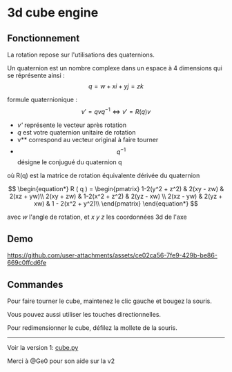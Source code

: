 # 3d cube engine
## Fonctionnement
La rotation repose sur l'utilisations des quaternions.

Un quaternion est un nombre complexe dans un espace à 4 dimensions qui se réprésente ainsi :
$$ q = w + xi + yj = zk $$

formule quaternionique :
$$  v' = qvq^{-1} 
\Leftrightarrow 
v'=R(q)v
 $$
 
- *v'* représente le vecteur après rotation
- *q* est votre quaternion unitaire de rotation
- v** correspond au vecteur original à faire tourner
- $$ q^{-1} $$ désigne le conjugué du quaternion q

où R(q) est la matrice de rotation équivalente dérivée du quaternion 

$$
\begin{equation*}
 R ( q ) =
\begin{pmatrix}
1-2(y^2 + z^2) & 2(xy - zw) & 2(xz + yw)\\
2(xy + zw) & 1-2(x^2 + z^2) & 2(yz - xw) \\
2(xz - yw) & 2(yz + xw) & 1 - 2(x^2 + y^2)\\
\end{pmatrix}
\end{equation*}
$$

avec *w* l'angle de rotation, et *x y z* les coordonnées 3d de l'axe

## Demo

https://github.com/user-attachments/assets/ce02ca56-7fe9-429b-be86-669c0ffcd6fe

## Commandes

Pour faire tourner le cube, maintenez le clic gauche et bougez la souris.

Vous pouvez aussi utiliser les touches directionnelles.

Pour redimensionner le cube, défilez la mollete de la souris.

***

Voir la version 1: [cube.py]([https://github.com/Cosmow22/3d-cube-engine/tree/1cdf3bcdde26174029ca023df321337f17115e5b](https://github.com/Cosmow22/3d-cube-engine/blob/1cdf3bcdde26174029ca023df321337f17115e5b/cube.py))

Merci à @Ge0 pour son aide sur la v2
